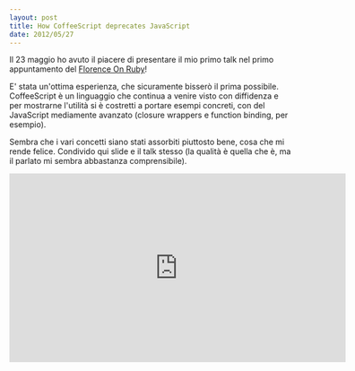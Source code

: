 ```yaml
---
layout: post
title: How CoffeeScript deprecates JavaScript
date: 2012/05/27
---
```


Il 23 maggio ho avuto il piacere di presentare il mio primo talk nel
primo appuntamento del [Florence On Ruby](http://florenceonruby.it/)!

E' stata un'ottima esperienza, che sicuramente bisserò il prima
possibile. CoffeeScript è un linguaggio che continua a venire visto
con diffidenza e per mostrarne l'utilità si è costretti a portare
esempi concreti, con del JavaScript mediamente avanzato (closure wrappers
e function binding, per esempio).

Sembra che i vari concetti siano stati assorbiti piuttosto bene, cosa
che mi rende felice. Condivido qui slide e il talk stesso (la qualità
è quella che è, ma il parlato mi sembra abbastanza comprensibile).

<div>
  <script async="true" class="speakerdeck-embed" data-id="4fbc06774ff11c001f0047b1" data-ratio="1.3333333333333333" src="//speakerdeck.com/assets/embed.js"></script>
  <iframe src="http://player.vimeo.com/video/42897661" width="600" height="337" frameborder="0" webkitAllowFullScreen="true" mozallowfullscreen="true" allowFullScreen="true"></iframe>
</div>

